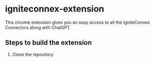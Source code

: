 # igniteconnex-extension

This chrome extension gives you an easy access to all the IgniteConnex Connectors along with ChatGPT.

## Steps to build the extension

1. Clone the repository
   
##
